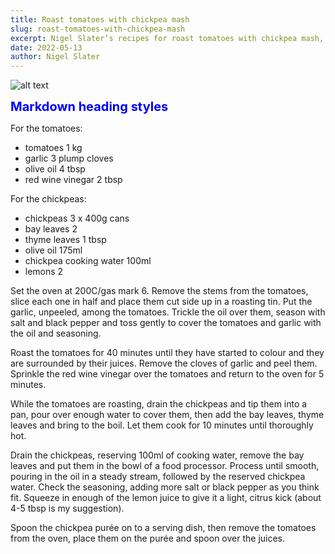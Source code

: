 ```yaml
---
title: Roast tomatoes with chickpea mash
slug: roast-tomatoes-with-chickpea-mash
excerpt: Nigel Slater’s recipes for roast tomatoes with chickpea mash, and orange and poppy seed cake.
date: 2022-05-13
author: Nigel Slater
---
```


![alt text](https://i.guim.co.uk/img/media/9f37f7d984f8f1dd23f5ac8de1901707b40d157a/0_1855_5449_3268/master/5449.jpg?width=965&quality=85&dpr=1&s=none)

<span style="color: Blue; font-weight: 700; font-size: 20px">
Markdown heading styles
</span>

For the tomatoes:
- tomatoes 1 kg
- garlic 3 plump cloves
- olive oil 4 tbsp
- red wine vinegar 2 tbsp

For the chickpeas:
- chickpeas 3 x 400g cans
- bay leaves 2
- thyme leaves 1 tbsp
- olive oil 175ml
- chickpea cooking water 100ml
- lemons 2

Set the oven at 200C/gas mark 6. Remove the stems from the tomatoes, slice each one in half and place them cut side up in a roasting tin. Put the garlic, unpeeled, among the tomatoes. Trickle the oil over them, season with salt and black pepper and toss gently to cover the tomatoes and garlic with the oil and seasoning.

Roast the tomatoes for 40 minutes until they have started to colour and they are surrounded by their juices. Remove the cloves of garlic and peel them. Sprinkle the red wine vinegar over the tomatoes and return to the oven for 5 minutes.

While the tomatoes are roasting, drain the chickpeas and tip them into a pan, pour over enough water to cover them, then add the bay leaves, thyme leaves and bring to the boil. Let them cook for 10 minutes until thoroughly hot.

Drain the chickpeas, reserving 100ml of cooking water, remove the bay leaves and put them in the bowl of a food processor. Process until smooth, pouring in the oil in a steady stream, followed by the reserved chickpea water. Check the seasoning, adding more salt or black pepper as you think fit. Squeeze in enough of the lemon juice to give it a light, citrus kick (about 4-5 tbsp is my suggestion).

Spoon the chickpea purée on to a serving dish, then remove the tomatoes from the oven, place them on the purée and spoon over the juices.